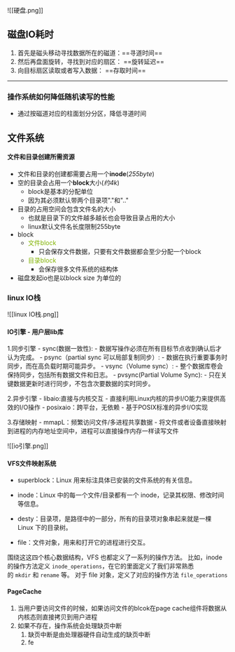 ![[硬盘.png]]

## 磁盘IO耗时
1. 首先是磁头移动寻找数据所在的磁道：==寻道时间==
2. 然后再盘面旋转，寻找到对应的扇区： ==旋转延迟==
3. 向目标扇区读取或者写入数据： ==存取时间==
---

### 操作系统如何降低随机读写的性能

- 通过按磁道对应的柱面划分分区，降低寻道时间

## 文件系统
#### 文件和目录创建所需资源

- 文件和目录的创建都需要占用一个**inode**(*255byte*)
- 空的目录会占用一个**block**大小(*约4k*)
	- block是基本的分配单位
	- 因为其必须默认带两个目录项"."和".."
- 目录的占用空间会包含文件名的大小
	- 也就是目录下的文件越多越长也会导致目录占用的大小
	- linux默认文件名长度限制255byte
- block
	- <font color=#81B300>文件block</font>
		- 只会保存文件数据，只要有文件数据都会至少分配一个block
	- <font color=#81B300>目录block</font>
		- 会保存很多文件系统的结构体
- 磁盘发起io也是以block size 为单位的

### linux IO栈
![[linux IO栈.png]]

####  IO引擎 - 用户层lib库

1.同步引擎
	- sync(数据一致性):
		- 数据写操作必须在所有目标节点收到确认后才认为完成。
	- psync（partial sync 可以局部复制同步）: 
		- 数据在执行重要事务时同步，而在高负载时期可能异步。
	- vsync（Volume sync）: 
		- 整个数据库卷会保持同步，包括所有数据文件和日志。
	- pvsync(Partial Volume Sync): 
		- 只在关键数据更新时进行同步，不包含次要数据的实时同步。

2.异步引擎
	- libaio:直接与内核交互
		- 直接利用Linux内核的异步I/O能力来提供高效的I/O操作
	- posixaio：跨平台，无依赖
		- 基于POSIX标准的异步I/O实现

3.存储映射
	- mmapL：频繁访问文件/多进程共享数据
		- 将文件或者设备直接映射到进程的内存地址空间中，进程可以直接操作内存一样读写文件

![[io引擎.png]]

#### VFS文件映射系统

- superblock：Linux 用来标注具体已安装的文件系统的有关信息。
    
- inode：Linux 中的每一个文件/目录都有一个 inode，记录其权限、修改时间等信息。
    
- desty：目录项，是路径中的一部分，所有的目录项对象串起来就是一棵 Linux 下的目录树。
    
- file：文件对象，用来和打开它的进程进行交互。

围绕这这四个核心数据结构，VFS 也都定义了一系列的操作方法。
比如，inode 的操作方法定义 `inode_operations`，在它的里面定义了我们非常熟悉的 `mkdir` 和 `rename` 等。
对于 file 对象，定义了对应的操作方法 `file_operations`

#### PageCache
1. 当用户要访问文件的时候，如果访问文件的blcok在page cache组件将数据从内核态则直接拷贝到用户进程
2. 如果不存在，操作系统会处理缺页中断
	1. 缺页中断是由处理器硬件自动生成的缺页中断
	2. fe